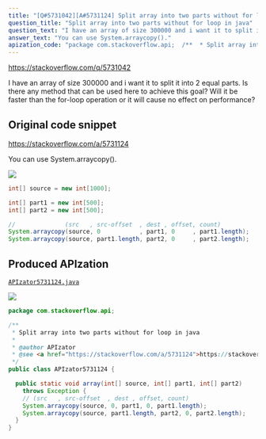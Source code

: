 ```yaml
---
title: "[Q#5731042][A#5731124] Split array into two parts without for loop in java"
question_title: "Split array into two parts without for loop in java"
question_text: "I have an array of size 300000 and i want it to split it into 2 equal parts. Is there any method that can be used here to achieve this goal? Will it be faster than the for-loop operation or it will cause no effect on performance?"
answer_text: "You can use System.arraycopy()."
apization_code: "package com.stackoverflow.api;  /**  * Split array into two parts without for loop in java  *  * @author APIzator  * @see <a href=\"https://stackoverflow.com/a/5731124\">https://stackoverflow.com/a/5731124</a>  */ public class APIzator5731124 {    public static void array(int[] source, int[] part1, int[] part2)     throws Exception {     // (src   , src-offset  , dest , offset, count)     System.arraycopy(source, 0, part1, 0, part1.length);     System.arraycopy(source, part1.length, part2, 0, part2.length);   } }"
---
```


https://stackoverflow.com/q/5731042

I have an array of size 300000 and i want it to split it into 2 equal parts. Is there any method that can be used here to achieve this goal?
Will it be faster than the for-loop operation or it will cause no effect on performance?



## Original code snippet

https://stackoverflow.com/a/5731124

You can use System.arraycopy().

<div class="code-logo"><img src="/stackoverflow.png" /></div>

```java
int[] source = new int[1000];

int[] part1 = new int[500];
int[] part2 = new int[500];

//              (src   , src-offset  , dest , offset, count)
System.arraycopy(source, 0           , part1, 0     , part1.length);
System.arraycopy(source, part1.length, part2, 0     , part2.length);
```

## Produced APIzation

[`APIzator5731124.java`](https://github.com/blind-papers/apization-temp-data/raw/main/search/APIzator5731124.java)

<div class="code-logo"><img src="/apizator.png" /></div>

```java
package com.stackoverflow.api;

/**
 * Split array into two parts without for loop in java
 *
 * @author APIzator
 * @see <a href="https://stackoverflow.com/a/5731124">https://stackoverflow.com/a/5731124</a>
 */
public class APIzator5731124 {

  public static void array(int[] source, int[] part1, int[] part2)
    throws Exception {
    // (src   , src-offset  , dest , offset, count)
    System.arraycopy(source, 0, part1, 0, part1.length);
    System.arraycopy(source, part1.length, part2, 0, part2.length);
  }
}

```